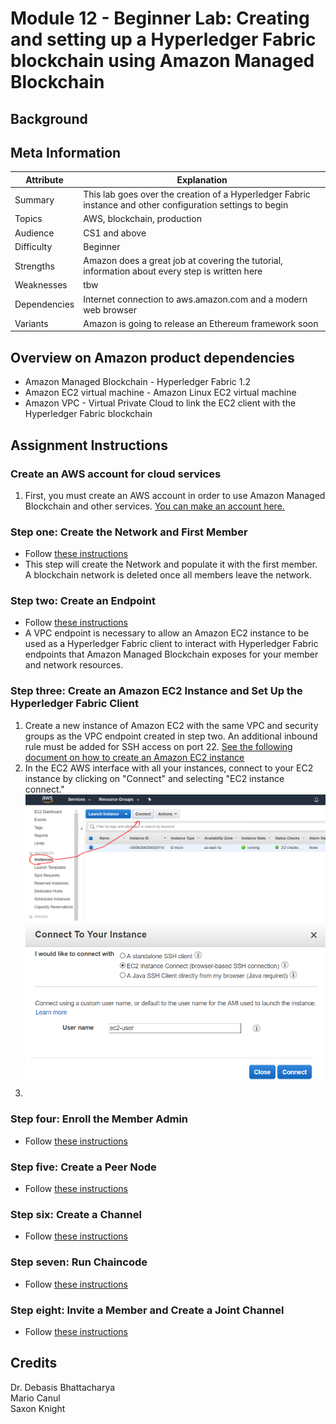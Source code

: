 # Module 12 - Beginner Lab: Creating and setting up a Hyperledger Fabric blockchain using Amazon Managed Blockchain

## Background

## Meta Information
| Attribute | Explanation |
| - | - |
| Summary | This lab goes over the creation of a Hyperledger Fabric instance and other configuration settings to begin |
| Topics | AWS, blockchain, production |
| Audience | CS1 and above |
| Difficulty | Beginner |
| Strengths | Amazon does a great job at covering the tutorial, information about every step is written here |
| Weaknesses | tbw |
| Dependencies | Internet connection to aws.amazon.com and a modern web browser |
| Variants | Amazon is going to release an Ethereum framework soon |

## Overview on Amazon product dependencies
* Amazon Managed Blockchain - Hyperledger Fabric 1.2 
* Amazon EC2 virtual machine - Amazon Linux EC2 virtual machine
* Amazon VPC - Virtual Private Cloud to link the EC2 client with the Hyperledger Fabric blockchain

## Assignment Instructions
### Create an AWS account for cloud services
1. First, you must create an AWS account in order to use Amazon Managed Blockchain and other services. [You can make an account here.](https://aws.amazon.com/resources/create-account/)

### Step one: Create the Network and First Member
* Follow [these instructions](https://docs.aws.amazon.com/managed-blockchain/latest/managementguide/get-started-create-network.html)
* This step will create the Network and populate it with the first member. A blockchain network is deleted once all members leave the network.

### Step two: Create an Endpoint
* Follow [these instructions](https://docs.aws.amazon.com/managed-blockchain/latest/managementguide/get-started-create-endpoint.html)
* A VPC endpoint is necessary to allow an Amazon EC2 instance to be used as a Hyperledger Fabric client to interact with Hyperledger Fabric endpoints that Amazon Managed Blockchain exposes for your member and network resources. 

### Step three: Create an Amazon EC2 Instance and Set Up the Hyperledger Fabric Client
1. Create a new instance of Amazon EC2 with the same VPC and security groups as the VPC endpoint created in step two. An additional inbound rule must be added for SSH access on port 22. [See the following document on how to create an Amazon EC2 instance](https://docs.aws.amazon.com/efs/latest/ug/gs-step-one-create-ec2-resources.html)
2. In the EC2 AWS interface with all your instances, connect to your EC2 instance by clicking on "Connect" and selecting "EC2 instance connect."
![EC2 connect](/res/EC2_connect.PNG)
![EC2 SSH](/res/EC2_SSH.PNG)
3. 
### Step four: Enroll the Member Admin
* Follow [these instructions](https://docs.aws.amazon.com/managed-blockchain/latest/managementguide/get-started-enroll-admin.html)

### Step five: Create a Peer Node
* Follow [these instructions](https://docs.aws.amazon.com/managed-blockchain/latest/managementguide/get-started-create-peer-node.html)

### Step six: Create a Channel
* Follow [these instructions](https://docs.aws.amazon.com/managed-blockchain/latest/managementguide/get-started-create-channel.html)

### Step seven: Run Chaincode
* Follow [these instructions](https://docs.aws.amazon.com/managed-blockchain/latest/managementguide/get-started-chaincode.html)

### Step eight: Invite a Member and Create a Joint Channel
* Follow [these instructions](https://docs.aws.amazon.com/managed-blockchain/latest/managementguide/get-started-joint-channel.html)


## Credits
Dr. Debasis Bhattacharya  
Mario Canul  
Saxon Knight  

